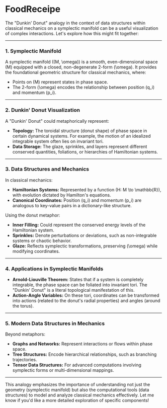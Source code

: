# FoodReceipe

The "Dunkin' Donut" analogy in the context of data structures within classical mechanics on a symplectic manifold can be a useful visualization of complex interactions. Let's explore how this might fit together:

---

### 1. **Symplectic Manifold**  
A symplectic manifold \((M, \omega)\) is a smooth, even-dimensional space \(M\) equipped with a closed, non-degenerate 2-form \(\omega\). It provides the foundational geometric structure for classical mechanics, where:

- Points on \(M\) represent states in phase space.
- The 2-form \(\omega\) encodes the relationship between position \(q_i\) and momentum \(p_i\).

---

### 2. **Dunkin' Donut Visualization**  
A "Dunkin' Donut" could metaphorically represent:

- **Topology:** The toroidal structure (donut shape) of phase space in certain dynamical systems. For example, the motion of an idealized integrable system often lies on invariant tori.
- **Data Storage:** The glaze, sprinkles, and layers represent different conserved quantities, foliations, or hierarchies of Hamiltonian systems.

---

### 3. **Data Structures and Mechanics**  
In classical mechanics:

- **Hamiltonian Systems:** Represented by a function \(H: M \to \mathbb{R}\), with evolution dictated by Hamilton's equations.
- **Canonical Coordinates:** Position \(q_i\) and momentum \(p_i\) are analogous to key-value pairs in a dictionary-like structure.

Using the donut metaphor:
- **Inner Filling:** Could represent the conserved energy levels of the Hamiltonian system.
- **Sprinkles:** Denote perturbations or deviations, such as non-integrable systems or chaotic behavior.
- **Glaze:** Reflects symplectic transformations, preserving \(\omega\) while modifying coordinates.

---

### 4. **Applications in Symplectic Manifolds**  
- **Arnold-Liouville Theorem:** States that if a system is completely integrable, the phase space can be foliated into invariant tori. The "Dunkin' Donut" is a literal topological manifestation of this.
- **Action-Angle Variables:** On these tori, coordinates can be transformed into actions (related to the donut's radial properties) and angles (around the torus).

---

### 5. **Modern Data Structures in Mechanics**  
Beyond metaphors:
- **Graphs and Networks:** Represent interactions or flows within phase space.
- **Tree Structures:** Encode hierarchical relationships, such as branching trajectories.
- **Tensor Data Structures:** For advanced computations involving symplectic forms or multi-dimensional mappings.

---

This analogy emphasizes the importance of understanding not just the geometry (symplectic manifold) but also the computational tools (data structures) to model and analyze classical mechanics effectively. Let me know if you'd like a more detailed exploration of specific components!
